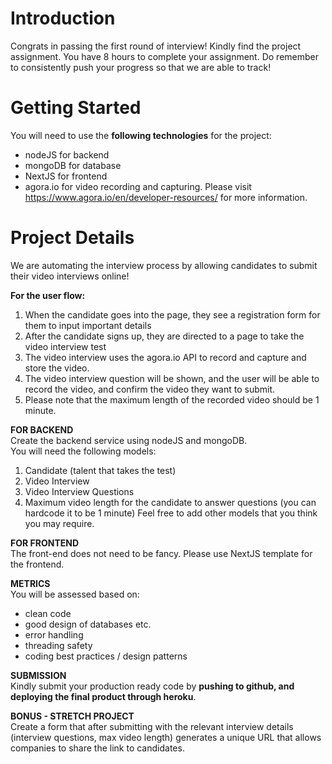 # Introduction
Congrats in passing the first round of interview! 
Kindly find the project assignment. 
You have 8 hours to complete your assignment. 
Do remember to consistently push your progress so that we are able to track! 

# Getting Started
You will need to use the **following technologies** for the project: 
- nodeJS for backend 
- mongoDB for database 
- NextJS for frontend
- agora.io for video recording and capturing. Please visit https://www.agora.io/en/developer-resources/ for more information.

# Project Details <br />
We are automating the interview process by allowing candidates to submit their video interviews online! 

**For the user flow:** <br />
1. When the candidate goes into the page, they see a registration form for them to input important details 
2. After the candidate signs up, they are directed to a page to take the video interview test
3. The video interview uses the agora.io API to record and capture and store the video. 
4. The video interview question will be shown, and the user will be able to record the video, and confirm the video they want to submit. 
5. Please note that the maximum length of the recorded video should be 1 minute. 

**FOR BACKEND** <br />
Create the backend service using nodeJS and mongoDB.<br />
You will need the following models: 
1. Candidate (talent that takes the test)
2. Video Interview
3. Video Interview Questions
4. Maximum video length for the candidate to answer questions (you can hardcode it to be 1 minute)
Feel free to add other models that you think you may require. 

**FOR FRONTEND**<br />
The front-end does not need to be fancy. 
Please use NextJS template for the frontend. 

**METRICS**<br />
You will be assessed based on:
- clean code
- good design of databases etc. 
- error handling 
- threading safety
- coding best practices / design patterns

**SUBMISSION**<br />
Kindly submit your production ready code by **pushing to github, and deploying the final product through heroku**. 


**BONUS - STRETCH PROJECT**<br />
Create a form that after submitting with the relevant interview details (interview questions, max video length) generates a unique URL that allows companies to share the link to candidates. 
